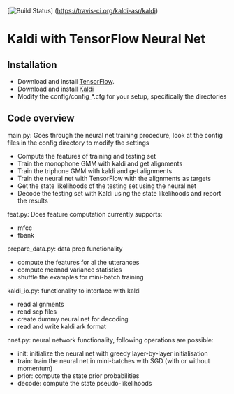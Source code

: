 [![Build Status](https://travis-ci.org/kaldi-asr/kaldi.svg?branch=master)]
(https://travis-ci.org/kaldi-asr/kaldi)

Kaldi with TensorFlow Neural Net
================================

Installation
--------------------------

- Download and install [TensorFlow](https://www.tensorflow.org/versions/0.6.0/get_started/os_setup.html#download-and-setup).
- Download and install [Kaldi](https://github.com/kaldi-asr/kaldi)
- Modify the config/config_*.cfg for your setup, specifically the directories

Code overview
--------------------------

main.py: Goes through the neural net training procedure, look at the config files in the config directory to modify the settings
- Compute the features of training and testing set
- Train the monophone GMM with kaldi and get alignments
- Train the triphone GMM with kaldi and get alignments
- Train the neural net with TensorFlow with the alignments as targets
- Get the state likelihoods of the testing set using the neural net
- Decode the testing set with Kaldi using the state likelihoods and report the results

feat.py: Does feature computation currently supports:
- mfcc
- fbank

prepare_data.py: data prep functionality
- compute the features for al the utterances
- compute meanad variance statistics
- shuffle the examples for mini-batch training

kaldi_io.py: functionality to interface with kaldi
- read alignments
- read scp files
- create dummy neural net for decoding
- read and write kaldi ark format

nnet.py: neural network functionality, following operations are possible:
- init: initialize the neural net with greedy layer-by-layer initialisation
- train: train the neural net in mini-batches with SGD (with or without momentum)
- prior: compute the state prior probabilities
- decode: compute the state pseudo-likelihoods


